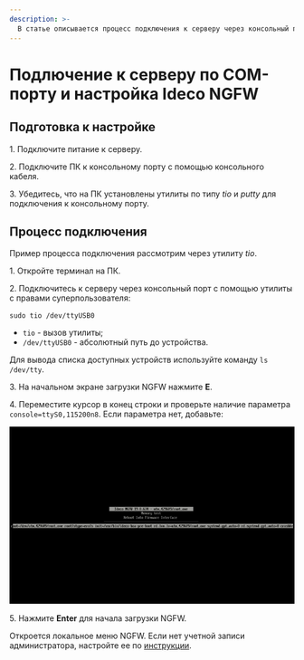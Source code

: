```yaml
---
description: >-
  В статье описывается процесс подключения к серверу через консольный порт.
---
```

# Подлючение к серверу по COM-порту и настройка Ideco NGFW

## Подготовка к настройке

1\. Подключите питание к серверу.

2\. Подключите ПК к консольному порту с помощью консольного кабеля.

3\. Убедитесь, что на ПК установлены утилиты по типу *tio* и *putty* для подключения к консольному порту.

## Процесс подключения

Пример процесса подключения рассмотрим через утилиту *tio*.

1\. Откройте терминал на ПК.

2\. Подключитесь к серверу через консольный порт с помощью утилиты с правами суперпользователя: 

```
sudo tio /dev/ttyUSB0
```

- `tio` - вызов утилиты;
- `/dev/ttyUSB0` - абсолютный путь до устройства.

Для вывода списка доступных устройств используйте команду `ls /dev/tty`.

3\. На начальном экране загрузки NGFW нажмите **Е**.

4\. Переместите курсор в конец строки и проверьте наличие параметра `console=ttyS0,115200n8`. Если параметра нет, добавьте:

![](/.gitbook/assets/local-menu15.gif)

5\. Нажмите **Enter** для начала загрузки NGFW.

Откроется локальное меню NGFW. Если нет учетной записи администратора, настройте ее по [инструкции](https://docs.ideco.dev/installation/installation-process#sozdanie-uchetnoi-zapisi-administratora).